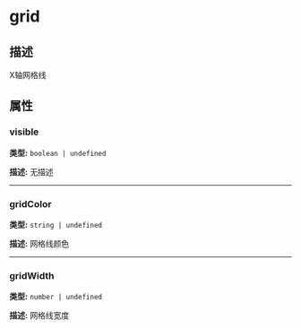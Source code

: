 # grid
## 描述
X轴网格线


## 属性

### visible

**类型:** `boolean | undefined`

**描述:**
无描述

---

### gridColor

**类型:** `string | undefined`

**描述:**
网格线颜色

---

### gridWidth

**类型:** `number | undefined`

**描述:**
网格线宽度
